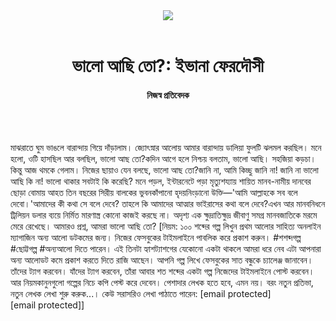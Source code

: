 <div align=center>
<img src=https://images.prothomalo.com/prothomalo-bangla/2021-01/1d75151c-eff9-4e9f-ac28-aebc4618d00f/palo_bangla_og.png />
<br><br>
<h1>ভালো আছি তো?: ইভানা ফেরদৌসী</h1> 
<h4>নিজস্ব প্রতিবেদক</h4>
<br><br>
</div>

মাঝরাতে ঘুম ভাঙলে বারান্দায় গিয়ে দাঁড়ালাম। জ্যোৎস্নার আলোয় আমার বারান্দায় ডালিয়া ফুলটি ঝলমল করছিল। মনে হলো, ওটি হাসছিল আর বলছিল, ভালো আছ তো?কদিন আগে হলে নিশ্চয় বলতাম, ভালো আছি। সহজিয়া কড়চা। কিন্তু আজ থমকে গেলাম। নিজের ছায়াও যেন বলছে, ভালো আছ তো?জানি না, আমি কিচ্ছু জানি না! জানি না ভালো আছি কি না! ভালো থাকার সবটাই কি করেছি? মনে পড়ল, ইন্টারনেটে পড়া মৃত্যুশয্যায় শায়িত মানব-নামীয় দানবের ছোড়া বোমায় আহত তিন বছরের সিরীয় বালকের ভুবনকাঁপানো হৃদয়নিংড়ানো উক্তি—'আমি আল্লাহকে সব বলে দেবো।'আমাদের কী কথা সে বলে দেবে? তাহলে কি আমাদের আত্মার ভাইরাসের কথা বলে দেবে?এখন আর মানবনিধনে ট্রিলিয়ন ডলার ব্যয়ে নির্মিত মারণাস্ত্র কোনো কাজই করছে না। অদৃশ্য এক ক্ষুদ্রাতিক্ষুদ্র জীবাণু সমগ্র মানবজাতিকে মরমে মেরে রেখেছে। আমারও প্রশ্ন, আমরা ভালো আছি তো? [নিয়ম: ১০০ শব্দের গল্প লিখুন প্রথম আলোর সাহিত্য অনলাইন ম্যাগাজিন অন্য আলো ডটকমের জন্য। নিজের ফেসবুকের টাইমলাইনে পাবলিক করে প্রকাশ করুন। #শশব্দগল্প #ছোট্টগল্প #অন্যআলো দিতে পারেন। এই তিনটা হ্যাশট্যাশগের যেকোনো একটা থাকলে আমরা ধরে নেব এটা আপনারা অন্য আলোডট কমে প্রকাশ করতে দিতে রাজি আছেন। আপনি গল্প লিখে ফেসবুকের সাত বন্ধুকে চ্যালেঞ্জ জানাবেন। তাঁদের ট্যাগ করবেন। যাঁদের ট্যাগ করবেন, তাঁরা আবার শত শব্দের একটা গল্প নিজেদের টাইমলাইনে পোস্ট করবেন। আর নিয়মকানুনগুলো গল্পের নিচে কপি পেস্ট করে দেবেন। পেশাদার লেখক হতে হবে, এমন নয়। বরং নতুন প্রতিভা, নতুন লেখক লেখা শুরু করুক...। কেউ সরাসরিও লেখা পাঠাতে পারেন: [email protected] [email protected]]


